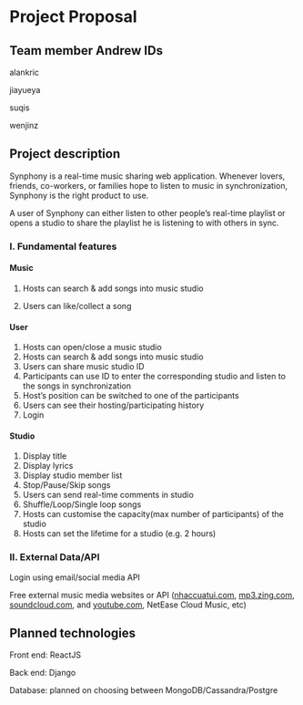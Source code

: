 # Project Proposal

## **Team member Andrew IDs**

alankric 

jiayueya 

suqis

wenjinz 

## **Project description**

Synphony is a real-time music sharing web application. Whenever lovers, friends, co-workers, or families hope to listen to music in synchronization, Synphony is the right product to use. 

A user of Synphony can either listen to other people’s real-time playlist or opens a studio to share the playlist he is listening to with others in sync.

### I. Fundamental features

#### Music

1. Hosts can search & add songs into music studio

2. <Nice to have> Users can like/collect a song 

#### User

1. Hosts can open/close a music studio
2. Hosts can search & add songs into music studio
3. Users can share music studio ID
4. Participants can use ID to enter the corresponding studio and listen to the songs in synchronization
5. <Nice to have>Host’s position can be switched to one of the participants 
6. <Nice to have>Users can see their hosting/participating history 
7. Login 

#### Studio

1. Display title
2. <Nice to have> Display lyrics  
3. Display studio member list
4. Stop/Pause/Skip songs
5. Users can send real-time comments in studio
6. <Nice to have>Shuffle/Loop/Single loop songs
7. <Nice to have>Hosts can customise the capacity(max number of participants) of the studio 
8. <Nice to have>Hosts can set the lifetime for a studio (e.g. 2 hours) 

### II. External Data/API

Login using email/social media API 

Free external music media websites or API  ([nhaccuatui.com](http://nhaccuatui.com/), [mp3.zing.com](http://mp3.zing.com/), [soundcloud.com](http://soundcloud.com/), and [youtube.com](http://youtube.com/), NetEase Cloud Music, etc)

## **Planned technologies**

Front end: ReactJS

Back end: Django

Database: planned on choosing between MongoDB/Cassandra/Postgre